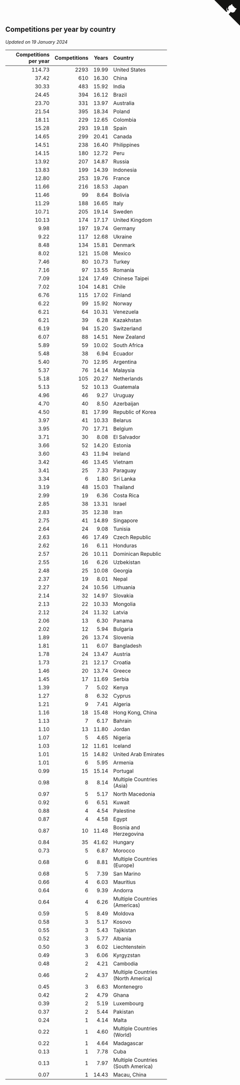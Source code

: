 ## Competitions per year by country

*Updated on 19 January 2024*

| Competitions per year | Competitions | Years | Country |
| ---: | ---: | ---: | :--- |
| 114.73 | 2293 | 19.99 | United States |
| 37.42 | 610 | 16.30 | China |
| 30.33 | 483 | 15.92 | India |
| 24.45 | 394 | 16.12 | Brazil |
| 23.70 | 331 | 13.97 | Australia |
| 21.54 | 395 | 18.34 | Poland |
| 18.11 | 229 | 12.65 | Colombia |
| 15.28 | 293 | 19.18 | Spain |
| 14.65 | 299 | 20.41 | Canada |
| 14.51 | 238 | 16.40 | Philippines |
| 14.15 | 180 | 12.72 | Peru |
| 13.92 | 207 | 14.87 | Russia |
| 13.83 | 199 | 14.39 | Indonesia |
| 12.80 | 253 | 19.76 | France |
| 11.66 | 216 | 18.53 | Japan |
| 11.46 | 99 | 8.64 | Bolivia |
| 11.29 | 188 | 16.65 | Italy |
| 10.71 | 205 | 19.14 | Sweden |
| 10.13 | 174 | 17.17 | United Kingdom |
| 9.98 | 197 | 19.74 | Germany |
| 9.22 | 117 | 12.68 | Ukraine |
| 8.48 | 134 | 15.81 | Denmark |
| 8.02 | 121 | 15.08 | Mexico |
| 7.46 | 80 | 10.73 | Turkey |
| 7.16 | 97 | 13.55 | Romania |
| 7.09 | 124 | 17.49 | Chinese Taipei |
| 7.02 | 104 | 14.81 | Chile |
| 6.76 | 115 | 17.02 | Finland |
| 6.22 | 99 | 15.92 | Norway |
| 6.21 | 64 | 10.31 | Venezuela |
| 6.21 | 39 | 6.28 | Kazakhstan |
| 6.19 | 94 | 15.20 | Switzerland |
| 6.07 | 88 | 14.51 | New Zealand |
| 5.89 | 59 | 10.02 | South Africa |
| 5.48 | 38 | 6.94 | Ecuador |
| 5.40 | 70 | 12.95 | Argentina |
| 5.37 | 76 | 14.14 | Malaysia |
| 5.18 | 105 | 20.27 | Netherlands |
| 5.13 | 52 | 10.13 | Guatemala |
| 4.96 | 46 | 9.27 | Uruguay |
| 4.70 | 40 | 8.50 | Azerbaijan |
| 4.50 | 81 | 17.99 | Republic of Korea |
| 3.97 | 41 | 10.33 | Belarus |
| 3.95 | 70 | 17.71 | Belgium |
| 3.71 | 30 | 8.08 | El Salvador |
| 3.66 | 52 | 14.20 | Estonia |
| 3.60 | 43 | 11.94 | Ireland |
| 3.42 | 46 | 13.45 | Vietnam |
| 3.41 | 25 | 7.33 | Paraguay |
| 3.34 | 6 | 1.80 | Sri Lanka |
| 3.19 | 48 | 15.03 | Thailand |
| 2.99 | 19 | 6.36 | Costa Rica |
| 2.85 | 38 | 13.31 | Israel |
| 2.83 | 35 | 12.38 | Iran |
| 2.75 | 41 | 14.89 | Singapore |
| 2.64 | 24 | 9.08 | Tunisia |
| 2.63 | 46 | 17.49 | Czech Republic |
| 2.62 | 16 | 6.11 | Honduras |
| 2.57 | 26 | 10.11 | Dominican Republic |
| 2.55 | 16 | 6.26 | Uzbekistan |
| 2.48 | 25 | 10.08 | Georgia |
| 2.37 | 19 | 8.01 | Nepal |
| 2.27 | 24 | 10.56 | Lithuania |
| 2.14 | 32 | 14.97 | Slovakia |
| 2.13 | 22 | 10.33 | Mongolia |
| 2.12 | 24 | 11.32 | Latvia |
| 2.06 | 13 | 6.30 | Panama |
| 2.02 | 12 | 5.94 | Bulgaria |
| 1.89 | 26 | 13.74 | Slovenia |
| 1.81 | 11 | 6.07 | Bangladesh |
| 1.78 | 24 | 13.47 | Austria |
| 1.73 | 21 | 12.17 | Croatia |
| 1.46 | 20 | 13.74 | Greece |
| 1.45 | 17 | 11.69 | Serbia |
| 1.39 | 7 | 5.02 | Kenya |
| 1.27 | 8 | 6.32 | Cyprus |
| 1.21 | 9 | 7.41 | Algeria |
| 1.16 | 18 | 15.48 | Hong Kong, China |
| 1.13 | 7 | 6.17 | Bahrain |
| 1.10 | 13 | 11.80 | Jordan |
| 1.07 | 5 | 4.65 | Nigeria |
| 1.03 | 12 | 11.61 | Iceland |
| 1.01 | 15 | 14.82 | United Arab Emirates |
| 1.01 | 6 | 5.95 | Armenia |
| 0.99 | 15 | 15.14 | Portugal |
| 0.98 | 8 | 8.14 | Multiple Countries (Asia) |
| 0.97 | 5 | 5.17 | North Macedonia |
| 0.92 | 6 | 6.51 | Kuwait |
| 0.88 | 4 | 4.54 | Palestine |
| 0.87 | 4 | 4.58 | Egypt |
| 0.87 | 10 | 11.48 | Bosnia and Herzegovina |
| 0.84 | 35 | 41.62 | Hungary |
| 0.73 | 5 | 6.87 | Morocco |
| 0.68 | 6 | 8.81 | Multiple Countries (Europe) |
| 0.68 | 5 | 7.39 | San Marino |
| 0.66 | 4 | 6.03 | Mauritius |
| 0.64 | 6 | 9.39 | Andorra |
| 0.64 | 4 | 6.26 | Multiple Countries (Americas) |
| 0.59 | 5 | 8.49 | Moldova |
| 0.58 | 3 | 5.17 | Kosovo |
| 0.55 | 3 | 5.43 | Tajikistan |
| 0.52 | 3 | 5.77 | Albania |
| 0.50 | 3 | 6.02 | Liechtenstein |
| 0.49 | 3 | 6.06 | Kyrgyzstan |
| 0.48 | 2 | 4.21 | Cambodia |
| 0.46 | 2 | 4.37 | Multiple Countries (North America) |
| 0.45 | 3 | 6.63 | Montenegro |
| 0.42 | 2 | 4.79 | Ghana |
| 0.39 | 2 | 5.19 | Luxembourg |
| 0.37 | 2 | 5.44 | Pakistan |
| 0.24 | 1 | 4.14 | Malta |
| 0.22 | 1 | 4.60 | Multiple Countries (World) |
| 0.22 | 1 | 4.64 | Madagascar |
| 0.13 | 1 | 7.78 | Cuba |
| 0.13 | 1 | 7.97 | Multiple Countries (South America) |
| 0.07 | 1 | 14.43 | Macau, China |


<a href="https://github.com/jonatanklosko/wca_statistics" class="github-corner" aria-label="View source on Github"><svg width="80" height="80" viewBox="0 0 250 250" style="fill:#151513; color:#fff; position: absolute; top: 0; border: 0; right: 0;" aria-hidden="true"><path d="M0,0 L115,115 L130,115 L142,142 L250,250 L250,0 Z"></path><path d="M128.3,109.0 C113.8,99.7 119.0,89.6 119.0,89.6 C122.0,82.7 120.5,78.6 120.5,78.6 C119.2,72.0 123.4,76.3 123.4,76.3 C127.3,80.9 125.5,87.3 125.5,87.3 C122.9,97.6 130.6,101.9 134.4,103.2" fill="currentColor" style="transform-origin: 130px 106px;" class="octo-arm"></path><path d="M115.0,115.0 C114.9,115.1 118.7,116.5 119.8,115.4 L133.7,101.6 C136.9,99.2 139.9,98.4 142.2,98.6 C133.8,88.0 127.5,74.4 143.8,58.0 C148.5,53.4 154.0,51.2 159.7,51.0 C160.3,49.4 163.2,43.6 171.4,40.1 C171.4,40.1 176.1,42.5 178.8,56.2 C183.1,58.6 187.2,61.8 190.9,65.4 C194.5,69.0 197.7,73.2 200.1,77.6 C213.8,80.2 216.3,84.9 216.3,84.9 C212.7,93.1 206.9,96.0 205.4,96.6 C205.1,102.4 203.0,107.8 198.3,112.5 C181.9,128.9 168.3,122.5 157.7,114.1 C157.9,116.9 156.7,120.9 152.7,124.9 L141.0,136.5 C139.8,137.7 141.6,141.9 141.8,141.8 Z" fill="currentColor" class="octo-body"></path></svg></a><style>.github-corner:hover .octo-arm{animation:octocat-wave 560ms ease-in-out}@keyframes octocat-wave{0%,100%{transform:rotate(0)}20%,60%{transform:rotate(-25deg)}40%,80%{transform:rotate(10deg)}}@media (max-width:500px){.github-corner:hover .octo-arm{animation:none}.github-corner .octo-arm{animation:octocat-wave 560ms ease-in-out}}</style>
